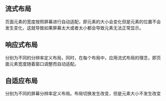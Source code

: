 ## 流式布局
页面元素的宽度按照屏幕进行自动适配，即元素的大小会变化但是元素的位置不会发生变化，这就导致如果屏幕太大或者太小都会导致元素无法正常显示。
## 响应式布局
分别为不同的分辨率定义布局，同时，在每个布局中，应用流式布局的理念，即页面元素宽度随着窗口调整而自动适配。
## 自适应布局
分别为不同的屏幕分辨率定义布局。布局切换发生改变，但是元素大小不发生改变